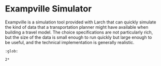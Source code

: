 
# Exampville Simulator

Exampville is a simulation tool provided with Larch that can quickly simulate the
kind of data that a transportation planner might have available when building
a travel model.  The choice specifications are not particularly rich, but the
size of the data is small enough to run quickly but large enough to be useful,
and the technical implementation is generally realistic.

```{toctree}
:glob:

2*
```
